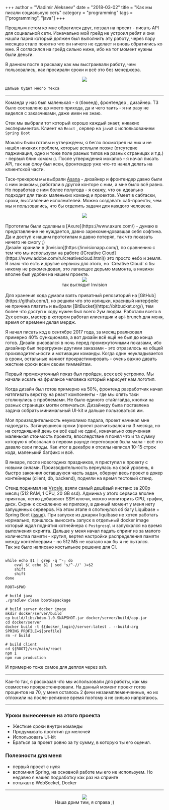 +++
author = "Vladimir Alekseev"
date = "2018-03-02"
title = "Как мы писали социальную сеть"
category = "programming"
tags = ["programming", "java"]
+++
<p>Прошлым летом ко мне обратился друг, позвал на проект - писать API для социальной сети. Изначально мой грейд не устроил ребят и они нашли парня который должен был выполнить эту работу, через пару месяцев стало понятно что он ничего не сделает и вновь обратились ко мне. Я согласился на грейд сильно ниже, ибо на тот момент нужны были деньги.</p>
<p> В данном посте я раскажу как мы выстраивали работу, чем пользовались, как просирали сроки и всё это без менеджера. 
<center><img class="post-img" src="/posts/os/index.png"></center>
</p>

`Дальше будет много текса`

<hr/>
<p> Команда у нас был маленькая - я (бэкенд), фронтендер , дизайнер. ТЗ было составлено до моего прихода, да и чего таить - я ни разу не виделся с заказчиками, даже имен не знаю.</p>

Стек мы выбрали тот который хорошо каждый знает, никаких экспериментов. Клиент на `React` , сервер на `java8` с использованием `Spring Boot` 

<p> Мокапы были готовы и утверждены, я бегло посмотрел на них и не нашёл никаких проблем, которые всплыли позже (отсутсвие паджинация, одно и тоже поле разных типов на разных страницах и т.д.) - первый блин комом :). После утверждения мокапов - я начал писать API, так как флоу был ясен, фронтендер уже что-то начал делать на клиентской части.</p>

Таск-трекером мы выбрали [Asana](https://asana.com/) - дизайнер и фронтендер давно были с ним знакомы, работали в другой конторе с ним, а мне было всё равно. Но поработав с ним более полугода - я скажу, что он идеально подходит для таких маленьких команд и проектов. Умеет в сабтаски, сроки, выставление исполнителей. Можно создавать саб-проекты, чем мы и пользовались, что бы отделить задачи для каждого человека.
<center><img class="post-img" src="/posts/os/asana.png"></center>
<br/>
Прототипы были сделаны в [Axure](https://www.axure.com/) - думаю в представление не нуждается, давно зарекомендовавшая себя софтина. Да и доступ к нашим прототипам я давно потерял, так что показать ничего не смогу ;)
<br/>
Дизайн хранили в [Invision](https://invisionapp.com/), по сравнению с тем что мы используем на работе ([Creative Cloud](https://www.adobe.com/ru/creativecloud.html)) это просто небо и земля. Я знаю что есть и другие сервисы для этого, но `Creative Cloud` я бы никому не рекомендовал, это лагающее дерьмо мамонта, а инвижн вполне был удобен на нашем проекте.
<center><img class="post-img" src="/posts/os/invision.png"></center>
<center>так выглядит Invision</center>
<br/>
Для хранения кода думали взять приватный репозиторий на [GitHub](https://github.com/), но решили что это излишки, красивый интерфейс не причина платить и выбрали [BitBucket](https://bitbucket.org/), тем более что доступ к коду нужен был всего 2ум людям.
Работали всего в 2ух ветках, мастер в котором работал клиентщик и api-brunch для меня, время от времени делая мердж.
<p> Я начал писать код в сентябре 2017 года, за месяц реализовал примерно 40% функционала, а вот дизайн всё ещё не был до конца готов. Дизайн рисовался в ночь перед промежуточными показами, ибо дизайнер был перегружен другими заказами - это отразилось на общей производительности и мотивации команды. Когда один неукладывается в сроки, остальные начиют прокрастинировать - очень важно давать жесткие сроки всем своим тиммейтам. </p>
<p> Первый промежуточный показ был пройден, всех всё устроило. Мы начали искать на фрилансе человека который нарисует нам логотип. </p>
<p> Когда дизайн был готов примерно на 50%, фронтенд разработчик начал натягивать верстку на реакт компоненты - где мы опять таки столкнулись с проблемами. Не было единого стайлгайда, кнопки на разных страницах могли отличаться. Дизайнеру была поставлена задача собрать минимальный UI-kit и дальше пользоваться им. </p>
<p> Моя производительность неумолимо падала, проект начинал мне надоедать. Затянувшиеся сроки (проект расчитывался на 3 месяца, но на сегодняшний день он всё ещё не сдан), изначально озвученная маленькая стоимость проекта, впоследствие я понял что и та сумму которую я обозначал в первом раунде переговоров была мала - всё это давало свои плоды. Как итог в декабре я отсилы написал 10-15 строк кода, маленький багфикс и всё.</p>
<p> В январе, после новогодних праздников, я приступил к проекту с новыми силами. Производительность вернулась на свой уровень, я быстро закончил оставшуюся часть задач, обернул весь проект в докер контейнеры (client, db, backend), подняли на время тестовый стенд. </p>

Стенд поднимал на [Vscale](https://vscale.io/), взяли самый дешёвый инстанс за 200р месяц (512 RAM, 1 CPU, 20 GB ssd). Админка у этого сервиса вполне приятная, легко добавляют SSH ключи, можно мониторить CPU, трафик, диск. Скрин к сожалению не приложу, в данный момент у меня нету запущенных серверов. На этом этапе я споткнулся об багу Liquibase + Spring Boot ([issue](https://liquibase.jira.com/browse/CORE-2863)). При запуске из джарки liquibase не хотел работать нормально, пришлось выносить запуск в отдельный docker image который ждал поднятия котнейнера с `Postgresql` и запускался на время выполнения скрипта. Дальше у меня начал падать спринг из за малого количества памяти - крутил, вертел настройки распределения памяти между контейнерами - но 512 МБ не хватало как бы я не пытался.
<br/>
Так же было написано костыльное решение для CI.
```#!/bin/sh

while echo $1 | grep -q ^-; do
    eval $( echo $1 | sed 's/^-//' )=$2
    shift
    shift
done

ROOT=$PWD

# build java
./gradlew clean bootRepackage

# build server docker image
mkdir docker/server/build
cp build/libs/bdsm-1.0-SNAPSHOT.jar docker/server/build/app.jar
cd docker/server
docker build -t ${docker_login}/server:latest . --build-arg SPRING_PROFILE=${profile}
rm -r build

# build client
cd ${ROOT}/src/main/react
npm i
npm run production
```
И примерно тоже самое для деплоя через ssh.

<hr/>
Как-то так, я рассказал что мы использовали для работы, как мы совместно прокрастенировали. На данный момент проект готов процентов на 70, у меня осталось 2 фичи незаимплеменченные, но их отложили на после-релизное время поэтому я не сильно напрягаюсь.
<hr/>

### Уроки вынесенные из этого проекта

- Жесткие сроки внутри команды
- Продумывать прототип до мелочей
- Использовать UI-kit
- Браться за проект ровно за ту сумму, в которую ты его оценил.

### Полезности для меня

- первый проект с нуля
- вспомнил Spring, на основной работе мы его не используем. Но недавно я нашёл подработку как раз на спринге
- потыкал в WebSocket, Docker

<hr/>
<center><img src="/posts/os/dream-team.png"></center>
<center>Наша дрим тим, я справа ;)</center>